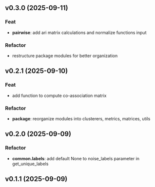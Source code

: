 ## v0.3.0 (2025-09-11)

### Feat

- **pairwise**: add ari matrix calculations and normalize functions input

### Refactor

- restructure package modules for better organization

## v0.2.1 (2025-09-10)

### Feat

- add function to compute co-association matrix

### Refactor

- **package**: reorganize modules into clusterers, metrics, matrices, utils

## v0.2.0 (2025-09-09)

### Refactor

- **common.labels**: add default None to noise_labels parameter in get_unique_labels

## v0.1.1 (2025-09-09)
